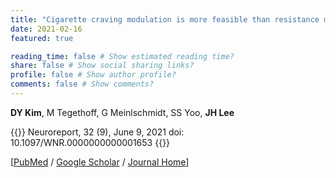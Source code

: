 ```yaml
---
title: "Cigarette craving modulation is more feasible than resistance modulation for heavy cigarette smokers: Empirical evidence from functional MRI data"
date: 2021-02-16
featured: true

reading_time: false # Show estimated reading time?
share: false # Show social sharing links?
profile: false # Show author profile?
comments: false # Show comments?
---
```


**DY Kim**, M Tegethoff, G Meinlschmidt, SS Yoo, **JH Lee**

{{<format source>}}
Neuroreport, 32 (9), June 9, 2021 doi: 10.1097/WNR.0000000000001653
{{</format>}}

[[PubMed](https://pubmed.ncbi.nlm.nih.gov/33901056/) /
[Google Scholar](https://scholar.google.com/scholar?hl=ko&as_sdt=0%2C5&authuser=1&q=Cigarette+craving+modulation+is+more+feasible+than+resistance+modulation+for+heavy+cigarette+smokers%3A+Empirical+evidence+from+functional+MRI+data&btnG=) /
[Journal Home](https://journals.lww.com/neuroreport/Abstract/9000/Cigarette_craving_modulation_is_more_feasible_than.97829.aspx")]
